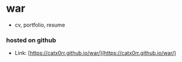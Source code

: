 # war
- cv, portfolio, resume


### hosted on github
- Link: [https://catx0rr.github.io/war/](https://catx0rr.github.io/war/)
